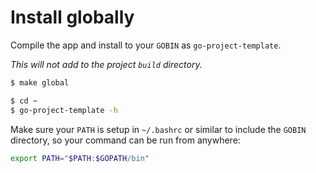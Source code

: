 
# Install globally

Compile the app and install to your `GOBIN` as `go-project-template`.

_This will not add to the project `build` directory._

```sh
$ make global
```

```sh
$ cd ~
$ go-project-template -h
```

Make sure your `PATH` is setup in `~/.bashrc` or similar to include the `GOBIN` directory, so your command can be run from anywhere:

```sh
export PATH="$PATH:$GOPATH/bin"
```
